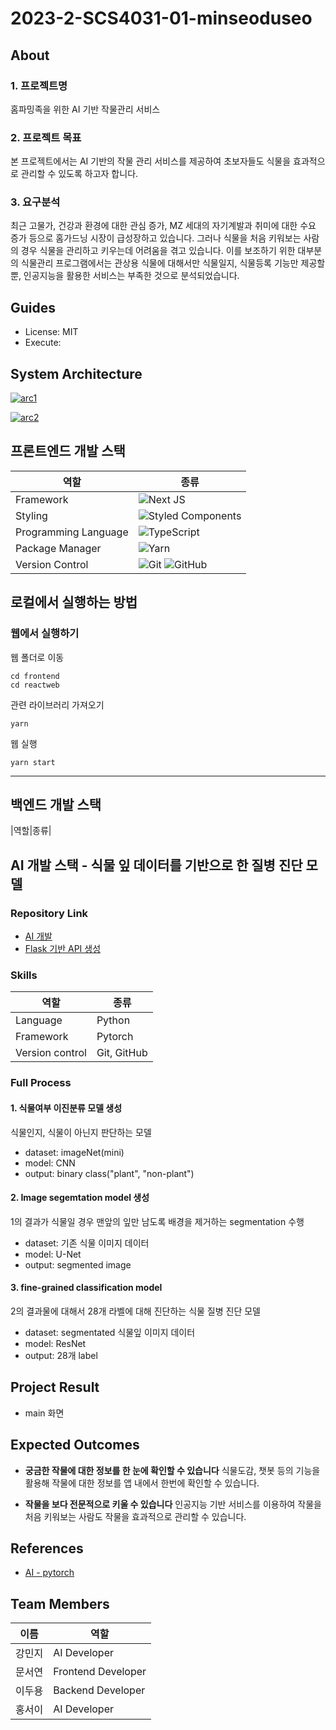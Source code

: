 # 2023-2-SCS4031-01-minseoduseo

## About
### 1. 프로젝트명
홈파밍족을 위한 AI 기반 작물관리 서비스

### 2. 프로젝트 목표
본 프로젝트에서는 AI 기반의 작물 관리 서비스를 제공하여 초보자들도 식물을 효과적으로 관리할 수 있도록 하고자 합니다.

### 3. 요구분석
최근 고물가, 건강과 환경에 대한 관심 증가, MZ 세대의 자기계발과 취미에 대한 수요 증가 등으로 홈가드닝 시장이 급성장하고 있습니다. 그러나 식물을 처음 키워보는 사람의 경우 식물을 관리하고 키우는데 어려움을 겪고 있습니다. 이를 보조하기 위한 대부분의 식물관리 프로그램에서는 관상용 식물에 대해서만 식물일지, 식물등록 기능만 제공할 뿐, 인공지능을 활용한 서비스는 부족한 것으로 분석되었습니다.

## Guides
- License: MIT
- Execute:


## System Architecture
 <a href="https://ibb.co/YB5LXm0"><img src="https://i.ibb.co/F4QDX2H/arc1.png" alt="arc1" border="0"></a>

<a href="https://ibb.co/hfSCHfD"><img src="https://i.ibb.co/xHN3GHJ/arc2.png" alt="arc2" border="0"></a>

## 프론트엔드 개발 스택

| 역할                 | 종류                                                                                                                                                                                                                                                                                                                                                                                                                                                                                                                                                                                                                                                                                                                                                                                                                                                                                                                                                                                                                                                                                                                                                                                                                                                                                                                                                                                                                                                                                                                                          |
| -------------------- | --------------------------------------------------------------------------------------------------------------------------------------------------------------------------------------------------------------------------------------------------------------------------------------------------------------------------------------------------------------------------------------------------------------------------------------------------------------------------------------------------------------------------------------------------------------------------------------------------------------------------------------------------------------------------------------------------------------------------------------------------------------------------------------------------------------------------------------------------------------------------------------------------------------------------------------------------------------------------------------------------------------------------------------------------------------------------------------------------------------------------------------------------------------------------------------------------------------------------------------------------------------------------------------------------------------------------------------------------------------------------------------------------------------------------------------------------------------------------------------------------------------------------------------------- |
| Framework            | ![Next JS](https://camo.githubusercontent.com/3720f5674058f0893aa9671b0baf0b23343201b77014dc9a497c632a3cff15e8/68747470733a2f2f696d672e736869656c64732e696f2f62616467652f52454143542d3631444146422e7376673f267374796c653d666f722d7468652d6261646765266c6f676f3d5265616374266c6f676f436f6c6f723d7768697465) |
| Styling              | ![Styled Components](https://img.shields.io/badge/styled--components-DB7093?style=for-the-badge&logo=styled-components&logoColor=white) |
| Programming Language | ![TypeScript](https://img.shields.io/badge/typescript-%23007ACC.svg?style=for-the-badge&logo=typescript&logoColor=white)  |
| Package Manager      | ![Yarn](https://img.shields.io/badge/yarn-%232C8EBB.svg?style=for-the-badge&logo=yarn&logoColor=white) |
| Version Control      | ![Git](https://img.shields.io/badge/git-%23F05033.svg?style=for-the-badge&logo=git&logoColor=white) ![GitHub](https://img.shields.io/badge/github-%23121011.svg?style=for-the-badge&logo=github&logoColor=white)  |



## 로컬에서 실행하는 방법

### 웹에서 실행하기

웹 폴더로 이동

```
cd frontend
cd reactweb
```

관련 라이브러리 가져오기
```
yarn 
```

웹 실행

```
yarn start
```
---

## 백엔드 개발 스택
|역할|종류|

## AI 개발 스택 - 식물 잎 데이터를 기반으로 한 질병 진단 모델
### Repository Link
- [AI 개발](https://github.com/hongseoi/crops-plant-disease-classification)
- [Flask 기반 API 생성](https://github.com/hongseoi/pytorch-flask-api)

### Skills
| 역할 | 종류 |
|---|---|
| Language | Python |
| Framework | Pytorch |
| Version control | Git, GitHub | 

### Full Process

#### 1. 식물여부 이진분류 모델 생성
식물인지, 식물이 아닌지 판단하는 모델
- dataset: imageNet(mini)
- model: CNN
- output: binary class("plant", "non-plant")


#### 2. Image segemtation model 생성
1의 결과가 식물일 경우 맨앞의 잎만 남도록 배경을 제거하는 segmentation 수행
- dataset: 기존 식물 이미지 데이터
- model: U-Net
- output: segmented image


#### 3. fine-grained classification model
2의 결과물에 대해서 28개 라벨에 대해 진단하는 식물 질병 진단 모델
- dataset: segmentated 식물잎 이미지 데이터
- model: ResNet
- output: 28개 label


## Project Result
- main 화면


## Expected Outcomes
- **궁금한 작물에 대한 정보를 한 눈에 확인할 수 있습니다**
식물도감, 챗봇 등의 기능을 활용해 작물에 대한 정보를 앱 내에서 한번에 확인할 수 있습니다.


- **작물을 보다 전문적으로 키울 수 있습니다**
인공지능 기반 서비스를 이용하여 작물을 처음 키워보는 사람도 작물을 효과적으로 관리할 수 있습니다.

## References
- [AI - pytorch](https://github.com/avinassh/pytorch-flask-api)
  

## Team Members
| 이름 | 역할 |
|---|---|
| 강민지 | AI Developer |
| 문서연 | Frontend Developer |
| 이두용 | Backend Developer | 
| 홍서이 | AI Developer | 
